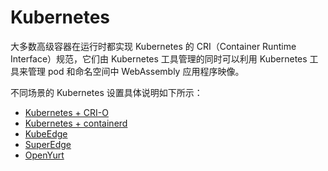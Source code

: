 # Kubernetes

大多数高级容器在运行时都实现 Kubernetes 的 CRI（Container Runtime Interface）规范，它们由 Kubernetes 工具管理的同时可以利用 Kubernetes 工具来管理 pod 和命名空间中 WebAssembly 应用程序映像。

不同场景的 Kubernetes 设置具体说明如下所示：

* [Kubernetes + CRI-O](kubernetes/kubernetes-crio.md)
* [Kubernetes + containerd](kubernetes/kubernetes-containerd.md)
* [KubeEdge](kubernetes/kubeedge.md)
* [SuperEdge](kubernetes/superedge.md)
* [OpenYurt](kubernetes/openyurt.md)
